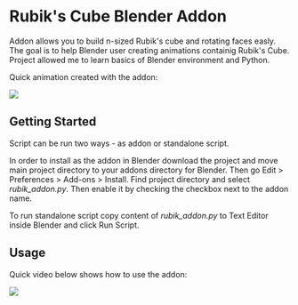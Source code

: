 # Rubik's Cube Blender Addon

Addon allows you to build n-sized Rubik's cube and rotating faces easly. The goal is to help Blender user creating animations containig Rubik's Cube. Project allowed me to learn basics of Blender environment and Python.

Quick animation created with the addon:

<img src="https://s5.gifyu.com/images/animationea01af60960bbc4b.gif" border="0" />

## Getting Started
Script can be run two ways - as addon or standalone script.

In order to install as the addon in Blender download the project and move main project directory to your addons directory for Blender. Then go Edit > Preferences > Add-ons > Install. Find project directory and select *rubik_addon.py*. Then enable it by checking the checkbox next to the addon name.

To run standalone script copy content of *rubik_addon.py* to Text Editor inside Blender and click Run Script.


## Usage
Quick video below shows how to use the addon:

<img src="https://s5.gifyu.com/images/usage.gif" border="0" />

